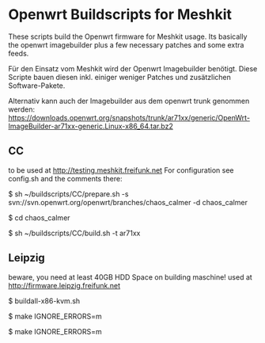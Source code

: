 Openwrt Buildscripts for Meshkit
=================================

These scripts build the Openwrt firmware for Meshkit usage. Its basically the openwrt
imagebuilder plus a few necessary patches and some extra feeds.

Für den Einsatz vom Meshkit wird der Openwrt Imagebuilder benötigt. Diese Scripte bauen diesen inkl. einiger weniger Patches und zusätzlichen Software-Pakete.

Alternativ kann auch der Imagebuilder aus dem openwrt trunk genommen werden:
https://downloads.openwrt.org/snapshots/trunk/ar71xx/generic/OpenWrt-ImageBuilder-ar71xx-generic.Linux-x86_64.tar.bz2

CC
-----

to be used at http://testing.meshkit.freifunk.net
For configuration see config.sh and the comments there:

$ sh ~/buildscripts/CC/prepare.sh -s svn://svn.openwrt.org/openwrt/branches/chaos_calmer -d chaos_calmer

$ cd chaos_calmer

$ sh ~/buildscripts/CC/build.sh -t ar71xx

Leipzig
-------

beware, you need at least 40GB HDD Space on building maschine!
used at http://firmware.leipzig.freifunk.net

$ buildall-x86-kvm.sh

$ make IGNORE_ERRORS=m

$ make IGNORE_ERRORS=m














